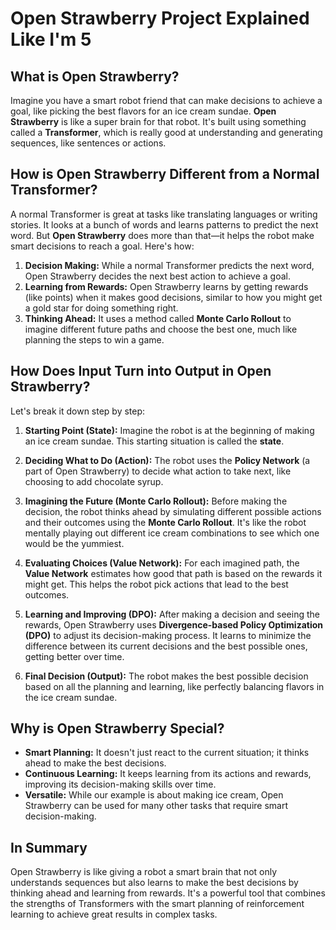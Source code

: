 # Open Strawberry Project Explained Like I'm 5

## What is Open Strawberry?

Imagine you have a smart robot friend that can make decisions to achieve a goal, like picking the best flavors for an ice cream sundae. **Open Strawberry** is like a super brain for that robot. It's built using something called a **Transformer**, which is really good at understanding and generating sequences, like sentences or actions.

## How is Open Strawberry Different from a Normal Transformer?

A normal Transformer is great at tasks like translating languages or writing stories. It looks at a bunch of words and learns patterns to predict the next word. But **Open Strawberry** does more than that—it helps the robot make smart decisions to reach a goal. Here's how:

1. **Decision Making:** While a normal Transformer predicts the next word, Open Strawberry decides the next best action to achieve a goal.
2. **Learning from Rewards:** Open Strawberry learns by getting rewards (like points) when it makes good decisions, similar to how you might get a gold star for doing something right.
3. **Thinking Ahead:** It uses a method called **Monte Carlo Rollout** to imagine different future paths and choose the best one, much like planning the steps to win a game.

## How Does Input Turn into Output in Open Strawberry?

Let's break it down step by step:

1. **Starting Point (State):** Imagine the robot is at the beginning of making an ice cream sundae. This starting situation is called the **state**.
   
2. **Deciding What to Do (Action):** The robot uses the **Policy Network** (a part of Open Strawberry) to decide what action to take next, like choosing to add chocolate syrup.

3. **Imagining the Future (Monte Carlo Rollout):** Before making the decision, the robot thinks ahead by simulating different possible actions and their outcomes using the **Monte Carlo Rollout**. It's like the robot mentally playing out different ice cream combinations to see which one would be the yummiest.

4. **Evaluating Choices (Value Network):** For each imagined path, the **Value Network** estimates how good that path is based on the rewards it might get. This helps the robot pick actions that lead to the best outcomes.

5. **Learning and Improving (DPO):** After making a decision and seeing the rewards, Open Strawberry uses **Divergence-based Policy Optimization (DPO)** to adjust its decision-making process. It learns to minimize the difference between its current decisions and the best possible ones, getting better over time.

6. **Final Decision (Output):** The robot makes the best possible decision based on all the planning and learning, like perfectly balancing flavors in the ice cream sundae.

## Why is Open Strawberry Special?

- **Smart Planning:** It doesn't just react to the current situation; it thinks ahead to make the best decisions.
- **Continuous Learning:** It keeps learning from its actions and rewards, improving its decision-making skills over time.
- **Versatile:** While our example is about making ice cream, Open Strawberry can be used for many other tasks that require smart decision-making.

## In Summary

Open Strawberry is like giving a robot a smart brain that not only understands sequences but also learns to make the best decisions by thinking ahead and learning from rewards. It's a powerful tool that combines the strengths of Transformers with the smart planning of reinforcement learning to achieve great results in complex tasks.

